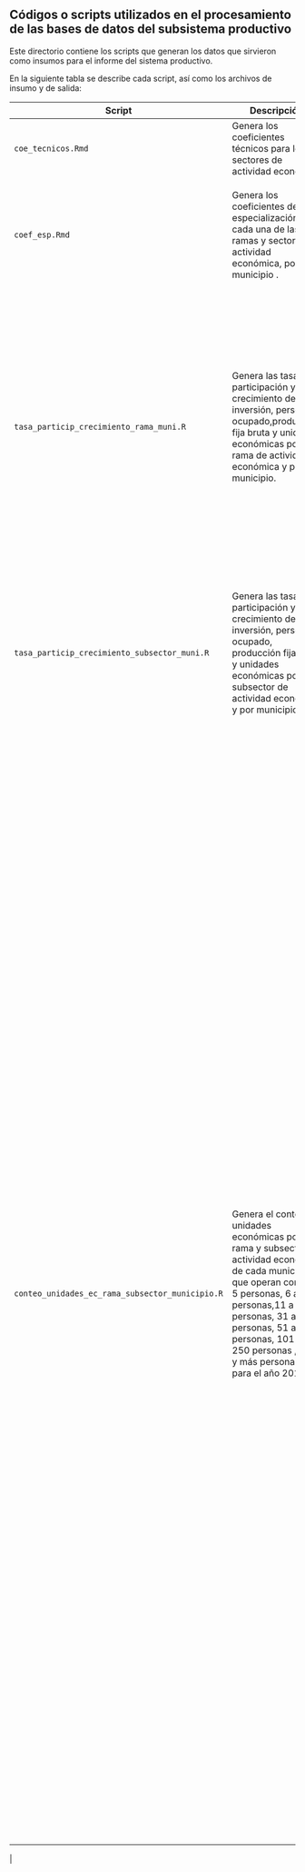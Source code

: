 
## Códigos o scripts utilizados en el procesamiento de las bases de datos del subsistema productivo


Este directorio contiene los scripts que generan los datos que sirvieron como insumos para el informe del sistema productivo.

En la siguiente tabla se describe cada script, así como los archivos de insumo y de salida:



| Script  |     Descripción      |Insumos | Archivos de salida |
|----------|-------------|-------------|-------------|
| `coe_tecnicos.Rmd` |  Genera los coeficientes técnicos para los sectores de actividad económica | <ul><li><code>io_table.csv</code>: Matriz de insumo producto</li></ul> | <ul><li><code>bd_coef_tec.csv</code>: Coeficientes técnicos</li></ul> |
| `coef_esp.Rmd` |   Genera los coeficientes de especialización para cada una de las ramas y sectores de actividad económica, por municipio .  |<ul><li><code>yucatan_ce_09-14.csv</code>: Censos económicos de 2004, 2009 y 2014</li><li><code>bd_coef_esp_insumo_sector.csv</code>:  Matriz de requerimientos de demanda intermedia de cada sector de la matriz de insumo - producto</li></ul>| <ul><li><code>bd_coef_esp.csv</code>: Coeficientes de especialización</li></ul> |
| `tasa_particip_crecimiento_rama_muni.R` | Genera las tasas de participación y crecimiento de la inversión, personal ocupado,producción fija bruta y unidades económicas por rama de actividad económica y por municipio. |<ul><li><code>yucatan_ce_09-14.csv</code>: Censos económicos de 2004, 2009 y 2014</li><li><code>regiones_yuc.csv</code>: Diccionario de municipios y regiones del estado de Yucatán</li></ul>| <ul><li><code>bd_yuc_porcentajes_act_ec_muni_wide.csv</code>: Participación de cada rama de actividad económica en el total municipal de la inversión, personal ocupado,producción fija bruta y unidades económicas para 2004, 2009 y 2014.</li><li><code>bd_yuc_porcentajes_muni_wide.csv</code>: Participación de cada municipio en el total estatal de la inversión, personal ocupado,producción fija bruta y unidades económicas para 2004, 2009 y 2014.</li><li><code>bd_mat_tc_muni.csv</code>: Tasa de crecimiento de la inversión, personal ocupado,producción fija bruta y unidades económicas del municipio para 2009 y 2014.</li><li><code>bd_mat_tc_rama.csv</code>: Tasa de crecimiento de inversión, personal ocupado,producción fija bruta y unidades económicas por rama de actividad económica para 2009 y 2014.</li><li><code>bd_mat_tc_muni_rama.csv</code>: Tasa de crecimiento de inversión, personal ocupado,producción fija bruta y unidades económicas de cada rama de actividad económica dentro del total municipal para 2009 y 2014.</li></ul>|
| `tasa_particip_crecimiento_subsector_muni.R` | Genera las tasas de participación y crecimiento de la inversión, personal ocupado, producción fija bruta y unidades económicas por subsector de actividad económica y por municipio. |<ul><li><code>yucatan_ce_09-14.csv</code>: Censos económicos de 2004, 2009 y 2014</li><li><code>regiones_yuc.csv</code>: Diccionario de municipios y regiones del estado de Yucatán</li></ul>| <ul><li><code>bd_yuc_porcentajes_act_ec_subsector_muni_wide.csv</code>: Participación de cada subsector de actividad económica en el total municipal de la inversión, personal ocupado,producción fija bruta y unidades económicas para 2004, 2009 y 2014.</li><li><code>bd_mat_tc_subsector.csv</code>: Tasa de crecimiento de inversión, personal ocupado,producción fija bruta y unidades económicas por subsector de actividad económica para 2009 y 2014.</li><li><code>bd_mat_tc_muni_subsector.csv</code>: Tasa de crecimiento de inversión, personal ocupado,producción fija bruta y unidades económicas de cada subsector de actividad económica dentro del total municipal para 2009 y 2014.</li></ul>|
| `conteo_unidades_ec_rama_subsector_municipio.R` | Genera el conteo de unidades económicas por rama y subsector de actividad económica de cada municipio que operan con 0 a 5 personas, 6 a 10 personas,11 a 30 personas, 31 a 50 personas, 51 a 100 personas, 101 a 250 personas , 251 y más personas, para el año 2015.|<ul><li><code>DENUE_INEGI_21_.csv</code>: Directorio de unidades económicas a nivel nacional para el sector 21</li><li><code> DENUE_INEGI_11_.csv</code>: Directorio de unidades económicas a nivel nacional para el sector 11</li><li><code> DENUE_INEGI_22_.csv</code>: Directorio de unidades económicas a nivel nacional para el sector 22</li><li><code> DENUE_INEGI_23_.csv</code>: Directorio de unidades económicas a nivel nacional para el sector 23</li><li><code> DENUE_INEGI_31-33_.csv</code>:  Directorio de unidades económicas a nivel nacional para los sectores 31-33</li><li><code> DENUE_INEGI_43_.csv</code>: Directorio de unidades económicas a nivel nacional para el sector 43</li><li><code> DENUE_INEGI_46111_.csv</code>:  Directorio de unidades económicas a nivel nacional para la subrama 46111</li><li><code> DENUE_INEGI_46112-46311_.csv</code>:  Directorio de unidades económicas a nivel nacional para las subramas 46112-46311</li><li><code> DENUE_INEGI_46321-46531_.csv</code>:  Directorio de unidades económicas a nivel nacional para las subramas 46321-46531</li><li><code> DENUE_INEGI_46591-46911_.csv</code>:  Directorio de unidades económicas a nivel nacional para las subramas 46591-46911</li><li><code> DENUE_INEGI_48-49_.csv</code>:  Directorio de unidades económicas a nivel nacional para los sectores 48 y 49</li><li><code> DENUE_INEGI_51_.csv</code>: Directorio de unidades económicas a nivel nacional para el sector 51</li><li><code> DENUE_INEGI_52_.csv</code>: Directorio de unidades económicas a nivel nacional para el sector 52</li><li><code> DENUE_INEGI_53_.csv</code>: Directorio de unidades económicas a nivel nacional para el sector 53</li><li><code> DENUE_INEGI_54_.csv</code>: Directorio de unidades económicas a nivel nacional para el sector 54</li><li><code> DENUE_INEGI_55_.csv</code>: Directorio de unidades económicas a nivel nacional para el sector 55</li><li><code> DENUE_INEGI_56_.csv</code>: Directorio de unidades económicas a nivel nacional para el sector 56</li><li><code> DENUE_INEGI_61_.csv</code>: Directorio de unidades económicas a nivel nacional para el sector 61</li><li>DENUE_INEGI_71_.csv`: Directorio de unidades económicas a nivel nacional para el sector 71</li><li><code> DENUE_INEGI_62_.csv</code>: Directorio de unidades económicas a nivel nacional para el sector 62</li><li><code> DENUE_INEGI_72_.csv</code>: Directorio de unidades económicas a nivel nacional para el sector 72</li><li><code> DENUE_INEGI_81_.csv</code>: Directorio de unidades económicas a nivel nacional para el sector 81</li><li><code> regiones_yuc.csv</code>: Diccionario de municipios y regiones del estado de Yucatán</li></ul>|<ul><li><code>bd_denue_yuc_subsector_wide.csv</code>: Cantidad de unidades económicas que operan con distintas cantidades de trabajadores por subsector de actividad económica por municipio</li><li><code>bd_denue_yuc_rama_wide.csv</code>: Cantidad de unidades económicas que operan con distintas cantidades de trabajadores por rama de actividad económica por municipio</li></ul>
| 
